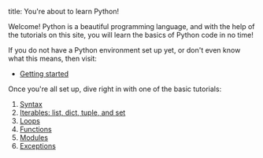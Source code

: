 title: You're about to learn Python!

Welcome! Python is a beautiful programming language, and with the help of the tutorials on this site, you will learn the basics of Python code in no time!

If you do not have a Python environment set up yet, or don't even know what this means, then visit:

- [Getting started](%url:getting-started%)

Once you're all set up, dive right in with one of the basic tutorials:

1. [Syntax](%url:syntax%)
2. [Iterables: list, dict, tuple, and set](%url:iterables%)
3. [Loops](%url:loops%)
4. [Functions](%url:functions%)
5. [Modules](%url:modules%)
6. [Exceptions](%url:exceptions%)
